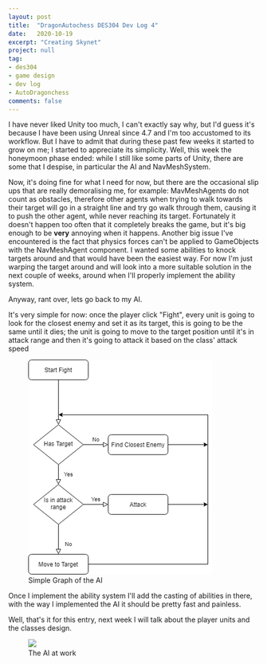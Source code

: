 ```yaml
---
layout: post
title:  "DragonAutochess DES304 Dev Log 4"
date:   2020-10-19
excerpt: "Creating Skynet"
project: null
tag:
- des304
- game design
- dev log
- AutoDragonchess
comments: false
---
```


I have never liked Unity too much, I can't exactly say why, but I'd guess it's because I have been using Unreal since 4.7 and I'm too accustomed to its workflow.
But I have to admit that during these past few weeks it started to grow on me; I started to appreciate its simplicity.
Well, this week the honeymoon phase ended: while I still like some parts of Unity, there are some that I despise, in particular the AI and NavMeshSystem.

Now, it's doing fine for what I need for now, but there are the occasional slip ups that are really demoralising me, for example: MavMeshAgents do not count as obstacles, therefore other agents when trying to walk towards their target will go in a straight line and try go walk through them, causing it to push the other agent, while never reaching its target. Fortunately it doesn't happen too often that it completely breaks the game, but it's big enough to be __very__ annoying when it happens. Another big issue I've encountered is the fact that physics forces can't be applied to GameObjects with the NavMeshAgent component. I wanted some abilities to knock targets around and that would have been the easiest way. For now I'm just warping the target around and will look into a more suitable solution in the next couple of weeks, around when I'll properly implement the ability system.

Anyway, rant over, lets go back to my AI. 

It's very simple for now: once the player click "Fight", every unit is going to look for the closest enemy and set it as its target, this is going to be the same until it dies; the unit is going to move to the target position until it's in attack range and then it's going to attack it based on the class' attack speed

<figure>
 <a href="/assets/img/ai-graph.png"><img src="/assets/img/ai-graph.png"></a>
    <figcaption>Simple Graph of the AI</figcaption>
</figure>

Once I implement the ability system I'll add the casting of abilities in there, with the way I implemented the AI it should be pretty fast and painless.

Well, that's it for this entry, next week I will talk about the player units and the classes design.

<figure>
 <a href="https://i.gyazo.com/0fec2f5d11a8a000c17313536c24ca17.gif"><img src="https://i.gyazo.com/0fec2f5d11a8a000c17313536c24ca17.gif"></a>
    <figcaption>The AI at work</figcaption>
</figure>